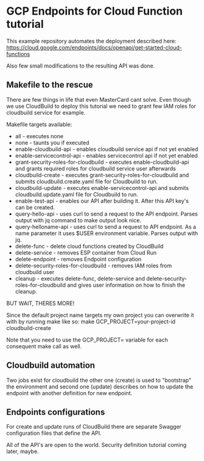 # GCP Endpoints for Cloud Function tutorial

This example repository automates the deployment described here: https://cloud.google.com/endpoints/docs/openapi/get-started-cloud-functions

Also few small modifications to the resulting API was done.

## Makefile to the rescue

There are few things in life that even MasterCard cant solve. Even though we use CloudBuild to deploy this tutorial we need to grant few IAM roles for cloudbuild service for example.

Makefile targets available:

* all - executes none
* none - taunts you if executed
* enable-cloudbuild-api - enables cloudbuild service api if not yet enabled
* enable-servicecontrol-api - enables servicecontrol api if not yet enabled
* grant-security-roles-for-cloudbuild - executes enable-cloudbuild-api and grants required roles for cloudbuild service user afterwards
* cloudbuild-create - executes grant-security-roles-for-cloudbuild and submits cloudbuild.create.yaml file for Cloudbuild to run.
* cloudbuild-update - executes enable-servicecontrol-api and submits cloudbuild.update.yaml file for Cloudbuild to run.
* enable-test-api - enables our API after building it. After this API key's can be created.
* query-hello-api - uses curl to send a request to the API endpoint. Parses output with jq command to make output look nice.
* query-helloname-api - uses curl to send a request to API endpoint. As a name parameter it uses $USER environment variable. Parses output with jq.
* delete-func - delete cloud functions created by CloudBuild
* delete-service - removes ESP container from Cloud Run
* delete-endpoint - removes Endpoint configuration
* delete-security-roles-for-cloudbuild - removes IAM roles from cloudbuild user
* cleanup - executes delete-func, delete-service and delete-security-roles-for-cloudbuild and gives user information on how to finish the cleanup.

BUT WAIT, THERES MORE!

Since the default project name targets my own project you can overwrite it with by running make like so: make GCP_PROJECT=your-project-id cloudbuild-create

Note that you need to use the GCP_PROJECT= variable for each consequent make call as well.

## Cloudbuild automation

Two jobs exist for cloudbuild the other one (create) is used to "bootstrap" the environment and second one (update) describes on how to update the endpoint with another definition for new endpoint.

## Endpoints configurations

For create and update runs of CloudBuild there are separate Swagger configuration files that define the API.

All of the API's are open to the world. Security definition tutorial coming later, maybe.
